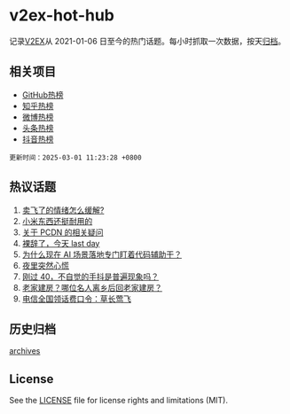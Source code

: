 # v2ex-hot-hub

 记录[V2EX](https://www.v2ex.com/)从 2021-01-06 日至今的热门话题。每小时抓取一次数据，按天[归档](archives)。
 
 ## 相关项目

- [GitHub热榜](https://github.com/lonnyzhang423/github-hot-hub)
- [知乎热榜](https://github.com/lonnyzhang423/zhihu-hot-hub)
- [微博热榜](https://github.com/lonnyzhang423/weibo-hot-hub)
- [头条热榜](https://github.com/lonnyzhang423/toutiao-hot-hub)
- [抖音热榜](https://github.com/lonnyzhang423/douyin-hot-hub)


 `更新时间：2025-03-01 11:23:28 +0800`

## 热议话题

1. [卖飞了的情绪怎么缓解?](https://www.v2ex.com/t/1114843)
1. [小米东西还挺耐用的](https://www.v2ex.com/t/1114903)
1. [关于 PCDN 的相关疑问](https://www.v2ex.com/t/1114850)
1. [裸辞了，今天 last day](https://www.v2ex.com/t/1114935)
1. [为什么现在 AI 场景落地专门盯着代码辅助干？](https://www.v2ex.com/t/1114962)
1. [夜里突然心慌](https://www.v2ex.com/t/1114831)
1. [刚过 40，不自觉的手抖是普遍现象吗？](https://www.v2ex.com/t/1114845)
1. [老家建房？哪位名人离乡后回老家建房？](https://www.v2ex.com/t/1114881)
1. [电信全国领话费口令：草长莺飞](https://www.v2ex.com/t/1114890)

## 历史归档

[archives](archives)

## License

See the [LICENSE](LICENSE) file for license rights and limitations (MIT).
